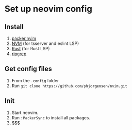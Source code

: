 # Set up neovim config

## Install

1. [packer.nvim](https://github.com/wbthomason/packer.nvim)
2. [NVM](https://github.com/nvm-sh/nvm) (for tsserver and eslint LSP)
3. [Rust](https://doc.rust-lang.org/cargo/getting-started/installation.html) (for Rust LSP)
4. [ripgrep](https://github.com/BurntSushi/ripgrep#installation)

## Get config files
1. From the `.config` folder
2. Run `git clone https://github.com/phjorgensen/nvim.git`

## Init

1. Start neovim.
2. Run `:PackerSync` to install all packages.
3. $$$
